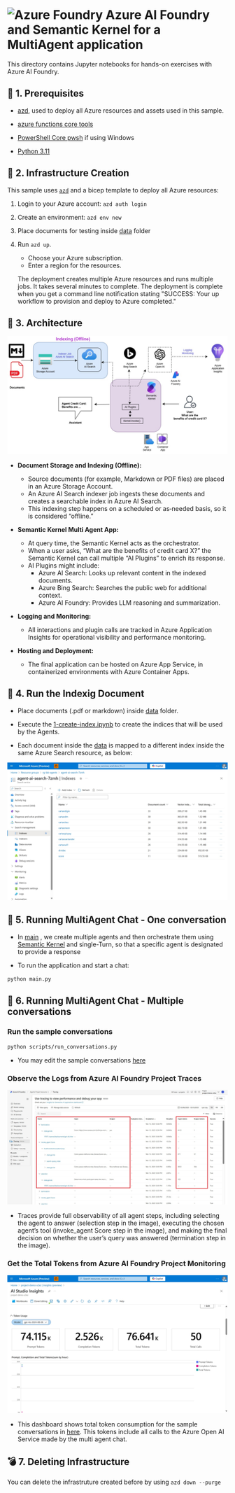 # <img src="./utils/media/ai-foundry.jpg" alt="Azure Foundry" style="width:60px;height:60px"/> Azure AI Foundry and Semantic Kernel for a MultiAgent application

This directory contains Jupyter notebooks for hands-on exercises with Azure AI Foundry.

## 🔧 1. Prerequisites

+ [azd](https://learn.microsoft.com/azure/developer/azure-developer-cli/install-azd), used to deploy all Azure resources and assets used in this sample.

+ [azure functions core tools](https://learn.microsoft.com/en-us/azure/azure-functions/functions-run-local?tabs=windows%2Cisolated-process%2Cnode-v4%2Cpython-v2%2Chttp-trigger%2Ccontainer-apps&pivots=programming-language-csharp)

+ [PowerShell Core pwsh](https://github.com/PowerShell/powershell/releases) if using Windows

+ [Python 3.11](https://www.python.org/downloads/release/python-3110/)

## 🔧 2. Infrastructure Creation

This sample uses [`azd`](https://learn.microsoft.com/azure/developer/azure-developer-cli/) and a bicep template to deploy all Azure resources:

1. Login to your Azure account: `azd auth login`

2. Create an environment: `azd env new`

3. Place documents for testing inside [data](./data/) folder 

4. Run `azd up`.

   + Choose your Azure subscription.
   + Enter a region for the resources.

   The deployment creates multiple Azure resources and runs multiple jobs. It takes several minutes to complete. The deployment is complete when you get a command line notification stating "SUCCESS: Your up workflow to provision and deploy to Azure completed."

## 🔧 3. Architecture 
![Connect](utils/media/multi_agent_architecture.jpg)
-  **Document Storage and Indexing (Offline):**
   - Source documents (for example, Markdown or PDF files) are placed in an Azure Storage Account.
   - An Azure AI Search indexer job ingests these documents and creates a searchable index in Azure AI Search.
   - This indexing step happens on a scheduled or as‐needed basis, so it is considered “offline.”

- **Semantic Kernel Multi Agent App:**
   - At query time, the Semantic Kernel acts as the orchestrator.
   - When a user asks, “What are the benefits of credit card X?” the Semantic Kernel can call multiple “AI Plugins” to enrich its response.
   - AI Plugins might include:
      - Azure AI Search: Looks up relevant content in the indexed documents.
      - Azure Bing Search: Searches the public web for additional context.
      - Azure AI Foundry: Provides LLM reasoning and summarization.

- **Logging and Monitoring:**
   - All interactions and plugin calls are tracked in Azure Application Insights for operational visibility and performance monitoring.

- **Hosting and Deployment:**
   - The final application can be hosted on Azure App Service, in containerized environments with Azure Container Apps.


## 🚀 4. Run the Indexig Document
- Place documents (.pdf or markdown) inside [data](data/) folder. 

- Execute the [1-create-index.ipynb](notebooks/1-create-index.ipynb) to create the indices that will be used by the Agents. 

- Each document inside the [data](data/) is mapped to a different index inside the same Azure Search resource, as below:

![Connect](utils/media/ai-search.jpg)

## 🚀 5. Running MultiAgent Chat - One conversation
- In [main](main.py) , we create multiple agents and then orchestrate them using [Semantic Kernel](https://learn.microsoft.com/en-us/semantic-kernel/overview/) and single-Turn, so that a specific agent is designated to provide a response

- To run the application and start a chat:
```bash
python main.py
```

## 🚀 6. Running MultiAgent Chat - Multiple conversations

### Run the sample conversations
```bash
python scripts/run_conversations.py
```
   - You may edit the sample conversations [here](./config/user_inputs.py)

### Observe the Logs from Azure AI Foundry Project Traces
![Connect](utils/media/ai-traces.jpg)

   - Traces provide full observability of all agent steps, including selecting the agent to answer (selection step in the image), executing the chosen agent’s tool (invoke_agent Score step in the image), and making the final decision on whether the user’s query was answered (termination step in the image).

### Get the Total Tokens from Azure AI Foundry Project Monitoring
![Connect](utils/media/ai-insights.jpg)

   - This dashboard shows total token consumption for the sample conversations in [here](./config/user_inputs.py). This tokens include all calls to the Azure Open AI Service made by the multi agent chat. 

## 💣 7. Deleting Infrastructure

You can delete the infrastruture created before by using `azd down --purge`
  
